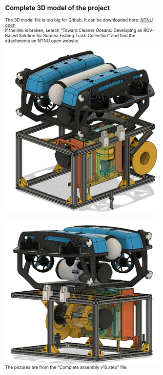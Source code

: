 ## Complete 3D model of the project

The 3D model file is too big for Github. It can be downloaded here: [NTNU open](https://hdl.handle.net/11250/3139938)  
If the link is broken, search "Toward Cleaner Oceans: Developing an ROV-Based Solution for Subsea Fishing Trash Collection" and find the attachments on NTNU open website.


![Picture of the model](Complete_assembly1.png)

![Picture of the model from another angle](Complete_assembly2.png)
The pictures are from the "Complete assembly v10.step" file.

